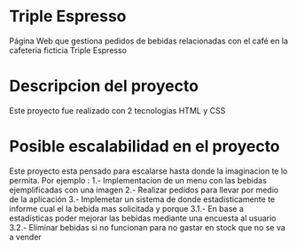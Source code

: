 # Triple Espresso

Página Web que gestiona pedidos de bebidas relacionadas con el café en la cafeteria ficticia Triple Espresso

# Descripcion del proyecto

Este proyecto fue realizado con 2 tecnologias HTML y CSS

# Posible escalabilidad en el proyecto

Este proyecto esta pensado para escalarse hasta donde la imaginacion te lo permita. Por ejemplo :
1.- Implementacion de un menu con las bebidas ejemplificadas con una imagen
2.- Realizar pedidos para llevar por medio de la aplicación
3.- Implemetar un sistema de donde estadisticamente te informe cual el la bebida mas solicitada y porque
3.1.- En base a estadísticas poder mejorar las bebidas mediante una encuesta al usuario
3.2.- Eliminar bebidas si no funcionan para no gastar en stock que no se va a vender
